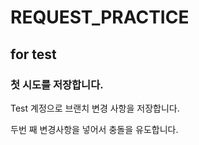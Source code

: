 # REQUEST_PRACTICE

## for test

### 첫 시도를 저장합니다.
Test 계정으로 브랜치 변경 사항을 저장합니다.

두번 째 변경사항을 넣어서 충돌을 유도합니다.